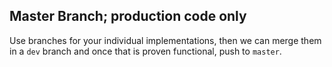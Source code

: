 Master Branch; production code only
---
Use branches for your individual implementations, then we can merge them in a `dev` branch and once that is proven functional, push to `master`.